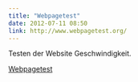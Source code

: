 ```yaml
---
title: "Webpagetest"
date: 2012-07-11 08:50
link: http://www.webpagetest.org/
---
```

Testen der Website Geschwindigkeit.

[Webpagetest](http://www.webpagetest.org/)
